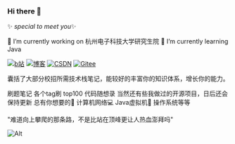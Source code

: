 ### Hi there 👋

✨ _special to meet you_✨


🔭 I’m currently working on 杭州电子科技大学研究生院
🌱 I’m currently learning Java

 <a href="https://space.bilibili.com/258336762"><img src="https://img.shields.io/badge/Bilibili-Bilibili-red" alt="b站"></a>
 <a href="http://www.onlyicanstopmyself.top/"><img src="https://img.shields.io/badge/blog-http%3A%2F%2Fwww.onlyicanstopmyself.top%2F-green" alt="博客"></a>
 <a href="https://blog.csdn.net/zzzzzzzzzzzyt?spm=1000.2115.3001.5343"><img src="https://img.shields.io/badge/CSDN-CSDN-blueviolet" alt="CSDN"></a>
 <a href="https://gitee.com/zeng-yangtian"><img src="https://img.shields.io/badge/%E7%A0%81%E4%BA%91-Gitee-important" alt="Gitee"></a>

囊括了大部分校招所需技术栈笔记，能较好的丰富你的知识体系，增长你的能力。

刷题笔记 各个tag刷 top100 代码随想录 当然还有些我做过的开源项目，日后还会保持更新 总有你想要的🤭
计算机网络💻 Java虚拟机📕 操作系统等等

"难道向上攀爬的那条路，不是比站在顶峰更让人热血澎拜吗"


![Alt](https://repobeats.axiom.co/api/embed/e19a23ac32abb2e860c02d1003c848b001c63b2b.svg "Repobeats analytics image")

